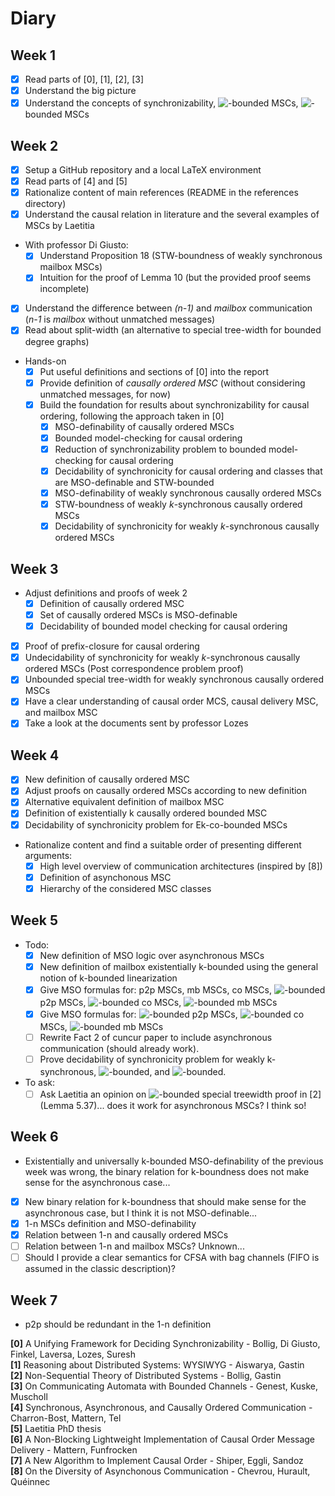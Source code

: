 # Diary

## Week 1
- [x] Read parts of [0], [1], [2], [3]
- [x] Understand the big picture
- [x] Understand the concepts of synchronizability, <!-- $\exists k$ --> <img style="transform: translateY(0.1em); background: white;" src="https://render.githubusercontent.com/render/math?math=%5Cexists%20k">-bounded MSCs, <!-- $\forall k$ --> <img style="transform: translateY(0.1em); background: white;" src="https://render.githubusercontent.com/render/math?math=%5Cforall%20k">-bounded MSCs

## Week 2
- [x] Setup a GitHub repository and a local LaTeX environment
- [x] Read parts of [4] and [5]
- [x] Rationalize content of main references (README in the references directory)
- [x] Understand the causal relation in literature and the several examples of MSCs by Laetitia
- With professor Di Giusto:
  - [x] Understand Proposition 18 (STW-boundness of weakly synchronous mailbox MSCs)
  - [x] Intuition for the proof of Lemma 10 (but the provided proof seems incomplete)
-  [x] Understand the difference between *(n-1)* and *mailbox* communication (*n-1* is *mailbox* without unmatched messages)
- [x] Read about split-width (an alternative to special tree-width for bounded degree graphs)
- Hands-on
  - [x] Put useful definitions and sections of [0] into the report
  - [x] Provide definition of *causally ordered MSC* (without considering unmatched messages, for now)
  - [x] Build the foundation for results about synchronizability for causal ordering, following the approach taken in [0]
    - [x] MSO-definability of causally ordered MSCs
    - [x] Bounded model-checking for causal ordering
    - [x] Reduction of synchronizability problem to bounded model-checking for causal ordering
    - [x] Decidability of synchronicity for causal ordering and classes that are MSO-definable and STW-bounded
    - [x] MSO-definability of weakly synchronous causally ordered MSCs
    - [x] STW-boundness of weakly *k*-synchronous causally ordered MSCs
    - [x] Decidability of synchronicity for weakly *k*-synchronous causally ordered MSCs

## Week 3
- Adjust definitions and proofs of week 2
  - [x] Definition of causally ordered MSC
  - [x] Set of causally ordered MSCs is MSO-definable
  - [x] Decidability of bounded model checking for causal ordering
- [x] Proof of prefix-closure for causal ordering
- [x] Undecidability of synchronicity for weakly *k*-synchronous causally ordered MSCs (Post correspondence problem proof)
- [x] Unbounded special tree-width for weakly synchronous causally ordered MSCs
- [x] Have a clear understanding of causal order MCS, causal delivery MSC, and mailbox MSC
- [x] Take a look at the documents sent by professor Lozes

## Week 4
- [x] New definition of causally ordered MSC
- [x] Adjust proofs on causally ordered MSCs according to new definition 
- [x] Alternative equivalent definition of mailbox MSC
- [x] Definition of existentially k causally ordered bounded MSC
- [x] Decidability of synchronicity problem for Ek-co-bounded MSCs  
- Rationalize content and find a suitable order of presenting different arguments:
  - [x] High level overview of communication architectures (inspired by [8])
  - [x] Definition of asynchonous MSC
  - [x] Hierarchy of the considered MSC classes

## Week 5
- Todo:
  - [x] New definition of MSO logic over asynchronous MSCs
  - [x] New definition of mailbox existentially k-bounded using the general notion of k-bounded linearization
  - [x] Give MSO formulas for: p2p MSCs, mb MSCs, co MSCs, <!-- $\exists k$ --> <img style="transform: translateY(0.1em); background: white;" src="https://render.githubusercontent.com/render/math?math=%5Cexists%20k">-bounded p2p MSCs, <!-- $\exists k$ --> <img style="transform: translateY(0.1em); background: white;" src="https://render.githubusercontent.com/render/math?math=%5Cexists%20k">-bounded co MSCs, <!-- $\exists k$ --> <img style="transform: translateY(0.1em); background: white;" src="https://render.githubusercontent.com/render/math?math=%5Cexists%20k">-bounded mb MSCs
  - [x] Give MSO formulas for: <!-- $\forall k$ --> <img style="transform: translateY(0.1em); background: white;" src="https://render.githubusercontent.com/render/math?math=%5Cforall%20k">-bounded p2p MSCs, <!-- $\forall k$ --> <img style="transform: translateY(0.1em); background: white;" src="https://render.githubusercontent.com/render/math?math=%5Cforall%20k">-bounded co MSCs, <!-- $\forall k$ --> <img style="transform: translateY(0.1em); background: white;" src="https://render.githubusercontent.com/render/math?math=%5Cforall%20k">-bounded mb MSCs
  - [ ] Rewrite Fact 2 of cuncur paper to include asynchronous communication (should already work).
  - [ ] Prove decidability of synchronicity problem for weakly k-synchronous, <!-- $\exists k$ --> <img style="transform: translateY(0.1em); background: white;" src="https://render.githubusercontent.com/render/math?math=%5Cexists%20k">-bounded, and <!-- $\forall k$ --> <img style="transform: translateY(0.1em); background: white;" src="https://render.githubusercontent.com/render/math?math=%5Cforall%20k">-bounded.
- To ask:
  - [ ] Ask Laetitia an opinion on <!-- $\exists k$ --> <img style="transform: translateY(0.1em); background: white;" src="https://render.githubusercontent.com/render/math?math=%5Cexists%20k">-bounded special treewidth proof in [2] (Lemma 5.37)... does it work for asynchronous MSCs? I think so!

## Week 6
-  Existentially and universally k-bounded MSO-definability of the previous week was wrong, the binary relation for k-boundness does not make sense for the asynchronous case... 
- [X] New binary relation for k-boundness that should make sense for the asynchronous case, but I think it is not MSO-definable...
- [X] 1-n MSCs definition and MSO-definability
- [X] Relation between 1-n and causally ordered MSCs
- [ ] Relation between 1-n and mailbox MSCs? Unknown...
- [ ] Should I provide a clear semantics for CFSA with bag channels (FIFO is assumed in the classic description)?
  
## Week 7
- p2p should be redundant in the 1-n definition

**[0]** A Unifying Framework for Deciding Synchronizability - Bollig, Di Giusto, Finkel, Laversa, Lozes, Suresh\
**[1]** Reasoning about Distributed Systems: WYSIWYG - Aiswarya, Gastin\
**[2]** Non-Sequential Theory of Distributed Systems - Bollig, Gastin\
**[3]** On Communicating Automata with Bounded Channels - Genest, Kuske, Muscholl\
**[4]** Synchronous, Asynchronous, and Causally Ordered Communication - Charron-Bost, Mattern, Tel\
**[5]** Laetitia PhD thesis\
**[6]** A Non-Blocking Lightweight Implementation of Causal Order Message Delivery - Mattern, Funfrocken\
**[7]** A New Algorithm to Implement Causal Order - Shiper, Eggli, Sandoz\
**[8]** On the Diversity of Asynchonous Communication - Chevrou, Hurault, Quéinnec

<!--- $[^\$]+\$ --->
